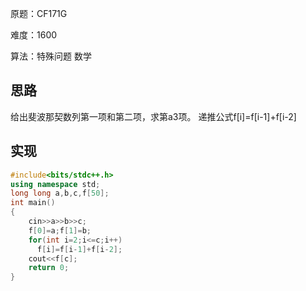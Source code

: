 原题：CF171G

难度：1600

算法：特殊问题 数学

## 思路
给出斐波那契数列第一项和第二项，求第a3项。
递推公式f[i]=f[i-1]+f[i-2]


## 实现
```cpp
#include<bits/stdc++.h>
using namespace std;
long long a,b,c,f[50];
int main()
{
	cin>>a>>b>>c;
	f[0]=a;f[1]=b;
	for(int i=2;i<=c;i++)
	  f[i]=f[i-1]+f[i-2];
	cout<<f[c];
	return 0;
}
```
